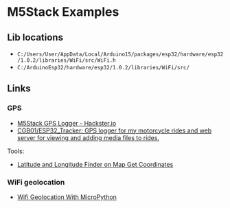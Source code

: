 # M5Stack Examples

## Lib locations

- `C:/Users/User/AppData/Local/Arduino15/packages/esp32/hardware/esp32/1.0.2/libraries/WiFi/src/WiFi.h`
- `C:/ArduinoEsp32/hardware/esp32/1.0.2/libraries/WiFi/src/`

## Links

### GPS

- [M5Stack GPS Logger - Hackster.io](https://www.hackster.io/claudegbeaudoin/m5stack-gps-logger-639a81)
- [CGB01/ESP32_Tracker: GPS logger for my motorcycle rides and web server for viewing and adding media files to rides.](https://github.com/CGB01/ESP32_Tracker)

Tools:

- [Latitude and Longitude Finder on Map Get Coordinates](https://www.latlong.net/)

### WiFi geolocation

- [Wifi Geolocation With MicroPython](https://appelsiini.net/2018/micropython-wifi-geolocation/)
